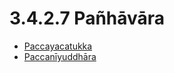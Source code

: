 

# 3.4.2.7 Pañhāvāra

* [Paccayacatukka](3.4.2.7/Paccayacatukka.md)
* [Paccanīyuddhāra](3.4.2.7/Paccaniyuddhara.md)



